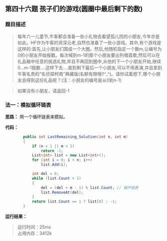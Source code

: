 ## 第四十六题 孩子们的游戏(圆圈中最后剩下的数)

### 题目描述

> 每年六一儿童节,牛客都会准备一些小礼物去看望孤儿院的小朋友,今年亦是如此。HF作为牛客的资深元老,自然也准备了一些小游戏。其中,有个游戏是这样的:首先,让小朋友们围成一个大圈。然后,他随机指定一个数m,让编号为0的小朋友开始报数。每次喊到m-1的那个小朋友要出列唱首歌,然后可以在礼品箱中任意的挑选礼物,并且不再回到圈中,从他的下一个小朋友开始,继续0...m-1报数....这样下去....直到剩下最后一个小朋友,可以不用表演,并且拿到牛客名贵的“名侦探柯南”典藏版(名额有限哦!!^_^)。请你试着想下,哪个小朋友会得到这份礼品呢？(注：小朋友的编号是从0到n-1)

> 如果没有小朋友，请返回-1

### 法一：模拟循环链表

**思路：** 用一个循环链表来模拟。

**代码：** 

```C#
        public int LastRemaining_Solution(int n, int m)
        {
            if (n < 1 || m < 1)
                return -1;
            List<int> list = new List<int>();
            for (int i = 0; i < n; i++)
                list.Add(i);

            int del = 0;
            while (list.Count > 1)
            {
                del = (del + m - 1) % list.Count; // 循环链表
                list.RemoveAt(del);
            }
            return list.Count == 1 ? list[0] : -1;
        }
```

**运行结果：** 

> 运行时间：25ms   
占用内存：3412k